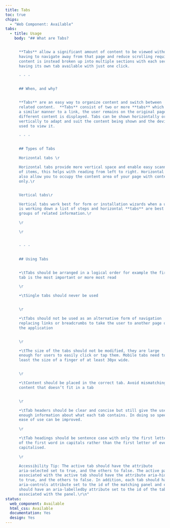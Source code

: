 ```yaml
---
title: Tabs
toc: true
chips:
  - "Web Component: Available"
tabs:
  - title: Usage
    body: "## What are Tabs?


      **Tabs** allow a significant amount of content to be viewed without
      having to navigate away from that page and reduce scrolling required. The
      content is instead broken up into multiple sections with each section
      having its own tab available with just one click.

      - - -


      ## When, and why?


      **Tabs** are an easy way to organize content and switch between
      related content.  **Tabs** consist of two or more **tabs** which behave in
      a similar manner to a link, the user remains on the original page, but
      different content is displayed. Tabs can be shown horizontally or
      vertically to adapt and suit the content being shown and the devices being
      used to view it.

      - - -


      ## Types of Tabs

      Horizontal tabs \r

      Horizontal tabs provide more vertical space and enable easy scanning
      of items, this helps with reading from left to right. Horizontal **tabs**
      also allow you to occupy the content area of your page with content
      only.\r


      Vertical tabs\r

      Vertical tabs work best for form or installation wizards when a user
      is working down a list of steps and horizontal **tabs** are best for
      groups of related information.\r

      \r

      \r


      - - -


      ## Using Tabs


      •\tTabs should be arranged in a logical order for example the first
      tab is the most important or more most read

      \r

      •\tSingle tabs should never be used


      \r

      •\tTabs should not be used as an alternative form of navigation
      replacing links or breadcrumbs to take the user to another page or part of
      the application


      \r

      •\tThe size of the tabs should not be modified, they are large
      enough for users to easily click or tap them. Mobile tabs need to be at
      least the size of a finger of at least 30px wide.


      \r

      •\tContent should be placed in the correct tab. Avoid mismatching
      content that doesn’t fit in a tab


      \r

      •\tTab headers should be clear and concise but still give the user
      enough information about what each tab contains. In doing so speed and
      ease of use can be improved.

      \r

      •\tTab headings should be sentence case with only the first letter
      of the first word in capitals rather than the first letter of every word
      capitalised.

      \r

      Accessibility Tip: The active tab should have the attribute
      aria-selected set to true, and the others to false. The active panel
      associated with the active tab should have the attribute aria-hidden set
      to true, and the others to false. In addition, each tab should have an
      aria-controls attribute set to the id of the matching panel and each panel
      should have an aria-labelledby attribute set to the id of the tab
      associated with the panel.\r\n"
status:
  web_component: Available
  html_css: Available
  documentation: Yes
  design: Yes
---
```

